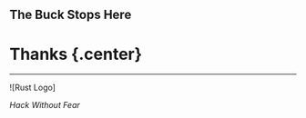 ## The Buck Stops Here

# Thanks {.center}

----

<div class="no_border logo">
![Rust Logo]
<div>

*Hack Without Fear*

[Rust Logo]: Rust_programming_language_black_logo.svg
